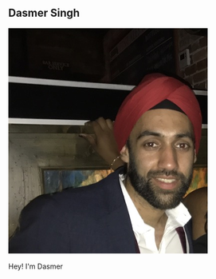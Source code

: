 <link rel="stylesheet" href="https://cdnjs.cloudflare.com/ajax/libs/font-awesome/4.7.0/css/font-awesome.min.css">
<style>
.fa {
  padding: 10px;
  font-size: 15px;
  width: 15px;
  text-align: center;
  text-decoration: none;
  margin: 5px 2px;
}

.fa:hover {
    opacity: 0.7;
}

.fa-twitter {
  background: #55ACEE;
  color: white;
}

.fa-linkedin {
  background: #007bb5;
  color: white;
}

</style>


## Dasmer Singh

![profile](images/profile.jpg)

Hey! I'm Dasmer


<a href="https://www.linkedin.com/in/dasmer" class="fa fa-linkedin"></a>
<a href="https://twitter.com/dasmersingh" class="fa fa-twitter"></a>
